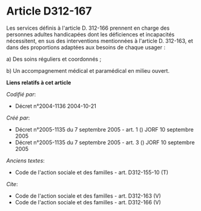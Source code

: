 # Article D312-167

Les services définis à l'article D. 312-166 prennent en charge des personnes adultes handicapées dont les déficiences et
incapacités nécessitent, en sus des interventions mentionnées à l'article D. 312-163, et dans des proportions adaptées aux
besoins de chaque usager :

a) Des soins réguliers et coordonnés ;

b) Un accompagnement médical et paramédical en milieu ouvert.

**Liens relatifs à cet article**

_Codifié par_:

  - Décret n°2004-1136 2004-10-21

_Créé par_:

  - Décret n°2005-1135 du 7 septembre 2005 - art. 1 () JORF 10 septembre 2005
  - Décret n°2005-1135 du 7 septembre 2005 - art. 3 () JORF 10 septembre 2005

_Anciens textes_:

  - Code de l'action sociale et des familles - art. D312-155-10 (T)

_Cite_:

  - Code de l'action sociale et des familles - art. D312-163 (V)
  - Code de l'action sociale et des familles - art. D312-166 (V)
